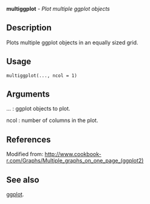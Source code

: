 





**multiggplot** - *Plot multiple ggplot objects*

Description
--------------------

Plots multiple ggplot objects in an equally sized grid.

Usage
--------------------

```
multiggplot(..., ncol = 1)
```

Arguments
-------------------

...
:   ggplot objects to plot.

ncol
:   number of columns in the plot.



References
-------------------

Modified from:
http://www.cookbook-r.com/Graphs/Multiple_graphs_on_one_page_(ggplot2)




See also
-------------------

[ggplot](http://www.inside-r.org/packages/cran/ggplot2/docs/ggplot).



